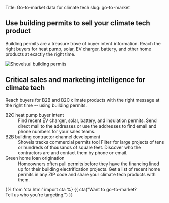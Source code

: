 Title: Go-to-market data for climate tech
slug: go-to-market

<!-- hero -->
<section class="hero_container">
  <div class="hero_text-container">
    <h1 class="hero_title">Use building permits to sell your climate tech product
    </h1>
    <p class="hero_description">Building permits are a treasure trove of buyer intent information. Reach the right buyers for heat pump, solar, EV charger, battery, and other home products at exactly the right time.
    </p>
  </div>
  <div class="hero_image-container">
    <img class="max-h-[400px]" src="theme/images/gtm/hero.svg" alt="Shovels.ai building permits">
  </div>
</section>
<!-- elaboration -->
<section class="my-24">
  <div class="mx-auto max-w-7xl px-6">
    <div class="mx-auto max-w-2xl text-center">
      <h2 class="text-3xl  tracking-tight text-gray-900 sm:text-4xl">Critical sales and marketing intelligence for climate tech</h2>
      <p class="mt-6 text-lg leading-8 text-gray-600">Reach buyers for B2B and B2C climate products with the right message at the right time -- using building permits.</p>
    </div>
    <!-- 'table' -->
    <dl class="mx-auto mt-16 max-w-4xl">
      <div class="border border-gray-900 bg-white my-2 p-10 flex flex-col md:flex-row">
        <dt class="flex-1  text-gray-900 text-2xl">B2C heat pump buyer intent</dt>
        <dd class="flex-1 mt-5 md:mt-1 text-gray-600">Find recent EV charger, solar, battery, and insulation permits. Send direct mail to the addresses or use the addresses to find email and phone numbers for your sales teams.
        </dd>
      </div>
      <div class="border border-gray-900 bg-white my-2 p-10 flex flex-col md:flex-row">
        <dt class="flex-1  text-gray-900 text-2xl">B2B building contractor channel development</dt>
        <dd class="flex-1 mt-5 md:mt-1 text-gray-600">Shovels tracks commercial permits too! Filter for large projects of tens or hundreds of thousands of square feet. Discover who the contractors are and contact them by phone or email.</dd>
      </div>
      <div class="border border-gray-900 bg-white my-2 p-10 flex flex-col md:flex-row">
        <dt class="flex-1  text-gray-900 text-2xl">Green home loan origination</dt>
        <dd class="flex-1 mt-5 md:mt-1 text-gray-600">Homeowners often pull permits before they have the financing lined up for their building electrification projects. Get a list of recent home  permits in any ZIP code and share your climate tech products with them.</dd>
      </div>
    </dl>
  </div>
</section>
<section class="bg-emerald-800 text-center">
  <div class="mx-auto max-w-7xl px-6 py-24 sm:py-28 lg:items-center lg:justify-between lg:px-8">
    {% from 'cta.html' import cta %} 
    {{ cta("Want to go-to-market?<br>Tell us who you're targeting.") }}
  </div>
</section>
